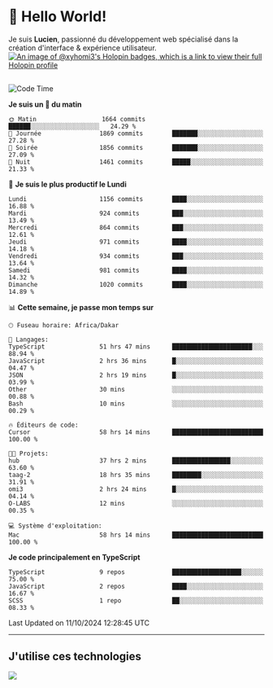 # 👋 Hello World!

Je suis **Lucien**, passionné du développement web spécialisé dans la création d'interface & expérience utilisateur.
[![An image of @xyhomi3's Holopin badges, which is a link to view their full Holopin profile](https://holopin.me/xyhomi3)](https://holopin.io/@xyhomi3)

##

<!--START_SECTION:waka-->
![Code Time](http://img.shields.io/badge/Code%20Time-2%2C259%20hrs%2052%20mins-blue)

**Je suis un 🐤 du matin** 

```text
🌞 Matin                  1664 commits        ██████░░░░░░░░░░░░░░░░░░░   24.29 % 
🌆 Journée                1869 commits        ███████░░░░░░░░░░░░░░░░░░   27.28 % 
🌃 Soirée                 1856 commits        ███████░░░░░░░░░░░░░░░░░░   27.09 % 
🌙 Nuit                   1461 commits        █████░░░░░░░░░░░░░░░░░░░░   21.33 % 
```
📅 **Je suis le plus productif le Lundi** 

```text
Lundi                    1156 commits        ████░░░░░░░░░░░░░░░░░░░░░   16.88 % 
Mardi                    924 commits         ███░░░░░░░░░░░░░░░░░░░░░░   13.49 % 
Mercredi                 864 commits         ███░░░░░░░░░░░░░░░░░░░░░░   12.61 % 
Jeudi                    971 commits         ████░░░░░░░░░░░░░░░░░░░░░   14.18 % 
Vendredi                 934 commits         ███░░░░░░░░░░░░░░░░░░░░░░   13.64 % 
Samedi                   981 commits         ████░░░░░░░░░░░░░░░░░░░░░   14.32 % 
Dimanche                 1020 commits        ████░░░░░░░░░░░░░░░░░░░░░   14.89 % 
```


📊 **Cette semaine, je passe mon temps sur** 

```text
🕑︎ Fuseau horaire: Africa/Dakar

💬 Langages: 
TypeScript               51 hrs 47 mins      ██████████████████████░░░   88.94 % 
JavaScript               2 hrs 36 mins       █░░░░░░░░░░░░░░░░░░░░░░░░   04.47 % 
JSON                     2 hrs 19 mins       █░░░░░░░░░░░░░░░░░░░░░░░░   03.99 % 
Other                    30 mins             ░░░░░░░░░░░░░░░░░░░░░░░░░   00.88 % 
Bash                     10 mins             ░░░░░░░░░░░░░░░░░░░░░░░░░   00.29 % 

🔥 Éditeurs de code: 
Cursor                   58 hrs 14 mins      █████████████████████████   100.00 % 

🐱‍💻 Projets: 
hub                      37 hrs 2 mins       ████████████████░░░░░░░░░   63.60 % 
taag-2                   18 hrs 35 mins      ████████░░░░░░░░░░░░░░░░░   31.91 % 
omi3                     2 hrs 24 mins       █░░░░░░░░░░░░░░░░░░░░░░░░   04.14 % 
O-LABS                   12 mins             ░░░░░░░░░░░░░░░░░░░░░░░░░   00.35 % 

💻 Système d'exploitation: 
Mac                      58 hrs 14 mins      █████████████████████████   100.00 % 
```

**Je code principalement en TypeScript** 

```text
TypeScript               9 repos             ███████████████████░░░░░░   75.00 % 
JavaScript               2 repos             ████░░░░░░░░░░░░░░░░░░░░░   16.67 % 
SCSS                     1 repo              ██░░░░░░░░░░░░░░░░░░░░░░░   08.33 % 
```




 Last Updated on 11/10/2024 12:28:45 UTC
<!--END_SECTION:waka-->
---

## J'utilise ces technologies

<p align="left">
  <a href="https://skillicons.dev">
    <img src="https://skillicons.dev/icons?i=ts,js,md,scss,tailwind,react,docker,express,astro,vite,nextjs,vercel,figma,ableton" />
  </a>
</p>

